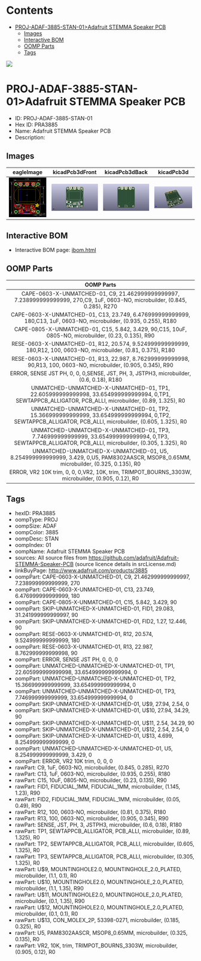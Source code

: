 



Contents
========

* [PROJ-ADAF-3885-STAN-01>Adafruit STEMMA Speaker PCB](#proj-adaf-3885-stan-01adafruit-stemma-speaker-pcb)
	* [Images](#images)
	* [Interactive BOM](#interactive-bom)
	* [OOMP Parts](#oomp-parts)
	* [Tags](#tags)
  
![][im]
# PROJ-ADAF-3885-STAN-01>Adafruit STEMMA Speaker PCB

- ID: PROJ-ADAF-3885-STAN-01
- Hex ID: PRA3885
- Name: Adafruit STEMMA Speaker PCB
- Description: 

## Images
  
  

|eagleImage|kicadPcb3dFront|kicadPcb3dBack|kicadPcb3d|
| :---: | :---: | :---: | :---: |
|[![eagleImage](eagleImage_140.png)](eagleImage_600.png)|[![kicadPcb3dFront](kicadPcb3dFront_140.png)](kicadPcb3dFront_600.png)|[![kicadPcb3dBack](kicadPcb3dBack_140.png)](kicadPcb3dBack_600.png)|[![kicadPcb3d](kicadPcb3d_140.png)](kicadPcb3d_600.png)|

## Interactive BOM

- Interactive BOM page: [ibom.html](kicad/bom/ibom.html)

## OOMP Parts
  

|OOMP Parts|
| :---: |
|CAPE-0603-X-UNMATCHED-01, C9, 21.462999999999997, 7.238999999999999, 270,C9, 1uF, 0603-NO, microbuilder, (0.845, 0.285), R270|
|CAPE-0603-X-UNMATCHED-01, C13, 23.749, 6.476999999999999, 180,C13, 1uF, 0603-NO, microbuilder, (0.935, 0.255), R180|
|CAPE-0805-X-UNMATCHED-01, C15, 5.842, 3.429, 90,C15, 10uF, 0805-NO, microbuilder, (0.23, 0.135), R90|
|RESE-0603-X-UNMATCHED-01, R12, 20.574, 9.524999999999999, 180,R12, 100, 0603-NO, microbuilder, (0.81, 0.375), R180|
|RESE-0603-X-UNMATCHED-01, R13, 22.987, 8.762999999999998, 90,R13, 100, 0603-NO, microbuilder, (0.905, 0.345), R90|
|ERROR, SENSE JST PH, 0, 0, 0,SENSE, JST, PH, 3, JSTPH3, microbuilder, (0.6, 0.18), R180|
|UNMATCHED-UNMATCHED-X-UNMATCHED-01, TP1, 22.605999999999998, 33.654999999999994, 0,TP1, SEWTAPPCB_ALLIGATOR, PCB_ALLI, microbuilder, (0.89, 1.325), R0|
|UNMATCHED-UNMATCHED-X-UNMATCHED-01, TP2, 15.366999999999999, 33.654999999999994, 0,TP2, SEWTAPPCB_ALLIGATOR, PCB_ALLI, microbuilder, (0.605, 1.325), R0|
|UNMATCHED-UNMATCHED-X-UNMATCHED-01, TP3, 7.746999999999999, 33.654999999999994, 0,TP3, SEWTAPPCB_ALLIGATOR, PCB_ALLI, microbuilder, (0.305, 1.325), R0|
|UNMATCHED-UNMATCHED-X-UNMATCHED-01, U5, 8.254999999999999, 3.429, 0,U5, PAM8302AASCR, MSOP8_0.65MM, microbuilder, (0.325, 0.135), R0|
|ERROR, VR2 10K trim, 0, 0, 0,VR2, 10K, trim, TRIMPOT_BOURNS_3303W, microbuilder, (0.905, 0.12), R0|

## Tags

- hexID: PRA3885
- oompType: PROJ
- oompSize: ADAF
- oompColor: 3885
- oompDesc: STAN
- oompIndex: 01
- oompName: Adafruit STEMMA Speaker PCB
- sources: All source files from https://github.com/adafruit/Adafruit-STEMMA-Speaker-PCB (source licence details in srcLicense.md)
- linkBuyPage: http://www.adafruit.com/products/3885
- oompPart: CAPE-0603-X-UNMATCHED-01, C9, 21.462999999999997, 7.238999999999999, 270
- oompPart: CAPE-0603-X-UNMATCHED-01, C13, 23.749, 6.476999999999999, 180
- oompPart: CAPE-0805-X-UNMATCHED-01, C15, 5.842, 3.429, 90
- oompPart: SKIP-UNMATCHED-X-UNMATCHED-01, FID1, 29.083, 31.241999999999997, 90
- oompPart: SKIP-UNMATCHED-X-UNMATCHED-01, FID2, 1.27, 12.446, 90
- oompPart: RESE-0603-X-UNMATCHED-01, R12, 20.574, 9.524999999999999, 180
- oompPart: RESE-0603-X-UNMATCHED-01, R13, 22.987, 8.762999999999998, 90
- oompPart: ERROR, SENSE JST PH, 0, 0, 0
- oompPart: UNMATCHED-UNMATCHED-X-UNMATCHED-01, TP1, 22.605999999999998, 33.654999999999994, 0
- oompPart: UNMATCHED-UNMATCHED-X-UNMATCHED-01, TP2, 15.366999999999999, 33.654999999999994, 0
- oompPart: UNMATCHED-UNMATCHED-X-UNMATCHED-01, TP3, 7.746999999999999, 33.654999999999994, 0
- oompPart: SKIP-UNMATCHED-X-UNMATCHED-01, U$9, 27.94, 2.54, 0
- oompPart: SKIP-UNMATCHED-X-UNMATCHED-01, U$10, 27.94, 34.29, 90
- oompPart: SKIP-UNMATCHED-X-UNMATCHED-01, U$11, 2.54, 34.29, 90
- oompPart: SKIP-UNMATCHED-X-UNMATCHED-01, U$12, 2.54, 2.54, 0
- oompPart: SKIP-UNMATCHED-X-UNMATCHED-01, U$13, 4.699, 8.254999999999999, 0
- oompPart: UNMATCHED-UNMATCHED-X-UNMATCHED-01, U5, 8.254999999999999, 3.429, 0
- oompPart: ERROR, VR2 10K trim, 0, 0, 0
- rawPart: C9, 1uF, 0603-NO, microbuilder, (0.845, 0.285), R270
- rawPart: C13, 1uF, 0603-NO, microbuilder, (0.935, 0.255), R180
- rawPart: C15, 10uF, 0805-NO, microbuilder, (0.23, 0.135), R90
- rawPart: FID1, FIDUCIAL_1MM, FIDUCIAL_1MM, microbuilder, (1.145, 1.23), R90
- rawPart: FID2, FIDUCIAL_1MM, FIDUCIAL_1MM, microbuilder, (0.05, 0.49), R90
- rawPart: R12, 100, 0603-NO, microbuilder, (0.81, 0.375), R180
- rawPart: R13, 100, 0603-NO, microbuilder, (0.905, 0.345), R90
- rawPart: SENSE, JST, PH, 3, JSTPH3, microbuilder, (0.6, 0.18), R180
- rawPart: TP1, SEWTAPPCB_ALLIGATOR, PCB_ALLI, microbuilder, (0.89, 1.325), R0
- rawPart: TP2, SEWTAPPCB_ALLIGATOR, PCB_ALLI, microbuilder, (0.605, 1.325), R0
- rawPart: TP3, SEWTAPPCB_ALLIGATOR, PCB_ALLI, microbuilder, (0.305, 1.325), R0
- rawPart: U$9, MOUNTINGHOLE2.0, MOUNTINGHOLE_2.0_PLATED, microbuilder, (1.1, 0.1), R0
- rawPart: U$10, MOUNTINGHOLE2.0, MOUNTINGHOLE_2.0_PLATED, microbuilder, (1.1, 1.35), R90
- rawPart: U$11, MOUNTINGHOLE2.0, MOUNTINGHOLE_2.0_PLATED, microbuilder, (0.1, 1.35), R90
- rawPart: U$12, MOUNTINGHOLE2.0, MOUNTINGHOLE_2.0_PLATED, microbuilder, (0.1, 0.1), R0
- rawPart: U$13, CON_MOLEX_2P, 53398-0271, microbuilder, (0.185, 0.325), R0
- rawPart: U5, PAM8302AASCR, MSOP8_0.65MM, microbuilder, (0.325, 0.135), R0
- rawPart: VR2, 10K, trim, TRIMPOT_BOURNS_3303W, microbuilder, (0.905, 0.12), R0



[im]: kicadPcb3d_450.png
